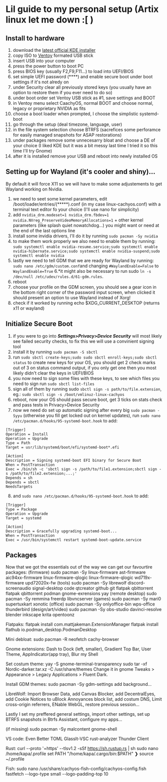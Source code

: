 # Lil guide to my personal setup (Artix linux let me down :[ )

## Install to hardware
1. download the [latest official KDE installer](https://cachyos.org/download/)
2. copy ISO to [Ventoy](https://www.ventoy.net/en/download.html) formated USB stick
3. insert USB into your computer
4. press the power button to boot PC
5. press BIOS key (usually F2,F9,F11...) to load into UEFI/BIOS
6. set simple UEFI password (****) and enable secure boot under boot settings if it's not alredy on
7. under Security clear all previously stored keys (you usually have an option to restore them if you ever need to do so)
8. under boot order set Ventoy USB stick as #1, save settings and BOOT
9. in Ventoy menu select CaachyOS, normal BOOT and choose normal, legacy or proprietary NVIDIA as fits
10. choose a boot loader when prompted, I choose the simplistic systemd-boot
11. go through the setup (deal timezone, language, user)
12. in the file system selection choose BTRFS (sacrefices some perforamce for easily managed snapshots for ASAP restorations)
13. under packages remove some unnecesarry bloat and choose a DE of your choice (I liked KDE but it was a bit messy last time I tried it so this time I'll try Gnome)
14. after it is installed remove your USB and reboot into newly installed OS

## Setting up for Wayland (it's cooler and shiny)...
By default it will force X11 so we will have to make some adjustements to get Wayland working on Nvidia.
1. we need to seet some kernel parameters, edit /boot/loader/entries/(*****).conf (in my case linux-cachyos.conf) with a terminal text editor fo your choice (I'll use nano for simplicity)
2. add `nvidia_drm.modeset=1 nvidia_drm.fbdev=1 nvidia.NVreg_PreserveVideoMemoryAllocations=1` + other kernel parameters (like splash quiet nowatchdog...) you might want or need at the end of the last options line
3. install some invidia drivers, I'll do it by running `sudo pacman -Sy nvidia`
4. to make them work properly we also need to enable them by running: `sudo systemctl enable nvidia-resume.service;sudo systemctl enable nvidia-hibernate.service;sudo systemctl enable nvidia-suspend;sudo systemctl enable nvidia`
5. lastly we need to tell GDM that we are ready for Wayland by running: `sudo nano /etc/gdm/custom.conf`and changing `#WaylandEnable=False` to `WaylandEnable=True`
6.*it might also be necessary to run sudo `ln -s /dev/null /etc/udev/rules.d/61-gdm.rules`.
7. reboot
8. choose your profile on the GDM screen, you should see a gear icon in the bottom right corner of the password input screen, when clicked it should present an option to use Wayland instead of Xorg!
9. check if it worked by running echo $XDG_CURRENT_DESKTOP (returns x11 or wayland)

## Initialize Secure Boot
1. if you were to go into ***Settings>Privacy>Device Security*** will most likely see failed security checks, to fix this we will use a convinient signing tool
2. install it by running `sudo pacman -S sbctl`
3. run `sudo sbctl create-keys;sudo sudo sbctl enroll-keys;sudo sbctl status` to create new keys for your OS, you should get 2 check marks out of 3 on status command output, if you only get one then you most likely didn't clear the keys in UEFI/BIOS
4. you now need to sign some files with these keys, to see which files you need to sign run `sudo sbctl list-files`
5. sign all of them by running sudo `sbctl sign -s path/to/file.extension`, eg.: `sudo sbctl sign -s /boot/vmlinuz-linux-cachyos` 
6. reboot, now your OS should pass secure boot, get 3 ticks on stats check and pass tests in Privacy>Device Security
7. now we need do set up automatic signing after every big `sudo pacman -Syyu` (otherwise you fill get locked out on kernel updates), run `sudo nano /etc/pacman.d/hooks/95-systemd-boot.hook` to add:

```
[Trigger]
Operation = Install
Operation = Upgrade
Type = Path
Target = usr/lib/systemd/boot/efi/systemd-boot*.efi

[Action]
Description = Signing systemd-boot EFI binary for Secure Boot
When = PostTransaction
Exec = /bin/sh -c 'sbctl sign -s /path/to/file1.extension;sbctl sign -s /path/to/file2.extension;...;'
Depends = sh
Depends = sbctl
NeedsTargets
```

8. and `sudo nano /etc/pacman.d/hooks/95-systemd-boot.hook` to add:

```
[Trigger]
Type = Package
Operation = Upgrade
Target = systemd

[Action]
Description = Gracefully upgrading systemd-boot...
When = PostTransaction
Exec = /usr/bin/systemctl restart systemd-boot-update.service
```
## Packages
Now that we got the essentials out of the way we can get our favourtire packages:
(firmware) sudo pacman -Sy linux-firmware ast-firmware aic94xx-firmware  linux-firmware-qlogic  linux-firmware-qlogic  wd719x-firmware  upd72020x-fw
(tools) sudo pacman -Sy librewolf discord-screenaudio signal-desktop code qtcreator github git flatpak qbittorrent flatpak qbittorrent  podman gnome-exrensions yay
(remote desktop) sudo pacman -Sy remmina freerdp libvncserver
(games) sudo pacman -Sy mari0 supertuxkart xonotic
(office) sudo pacman -Sy onlyoffice-bin wps-office thunderbird
(design/art/video) sudo pacman -Sy obs-studio davinci-resolve blender inkscape krita opentoonz

Flatpaks:
flatpak install com.mattjakeman.ExtensionManager
flatpak install flathub io.podman_desktop.PodmanDesktop

Mini debloat:
sudo pacman -R neofetch cachy-browser 

Gnome extensions:
Dash to Dock (left, smaller), Gradient Top Bar, User Theme, AppIndicator(app tray), Blur my Shell

Set costum theme:
yay -S gnome-terminal-transparency
sudo tar -xf Nordic-darker.tar.xz -C /usr/share/themes
Change it in gnome Tweaks > Appearance > Legacy Applications > Fluent Dark.

Install GDM themes:
sudo pacman -Sy gdm-settings
add background...


LibreWolf:
Import Browser Data, add Canvas Blocker, add DecentralEyes, add Cookie Notices to uBlock Annoyances block list, add costum DNS, Limit cross-origin referrers, ENable WebGL, restore previous session...

Lastly I set my preffered general settings, import other settings, set up BTRFS snapshots in Btrfs Assistant, configure my apps...

(if missing) sudo pacman -Sy malcontent gnome-shell

VS code:
Even Better TOML
GlassIt-VSC
rust-analyzer
Thunder Client

Rust:
curl --proto '=https' --tlsv1.2 -sSf https://sh.rustup.rs | sh
sudo nano /home/kapa/.profile
set PATH "/home/kapa/.cargo/bin:$PATH"
❯ source ~/.profile

Fish:
sudo nano /usr/share/cachyos-fish-config/cachyos-config.fish
fastfetch --logo-type small --logo-padding-top 10

